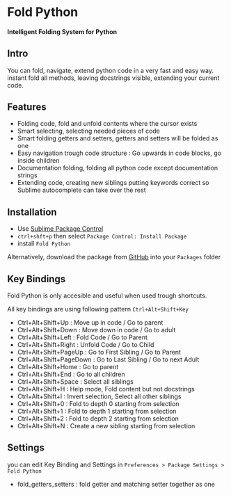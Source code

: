 # Fold Python
#### Intelligent Folding System for Python

## Intro
You can fold, navigate, extend python code in a very fast and easy way.
instant fold all methods, leaving docstrings visible, extending your current code.

## Features
* Folding code, fold and unfold contents where the cursor exists
* Smart selecting, selecting needed pieces of code
* Smart folding getters and setters, getters and setters will be folded as one
* Easy navigation trough code structure : Go upwards in code blocks, go inside children
* Documentation folding, folding all python code except documentation strings
* Extending code, creating new siblings putting keywords correct so Sublime autocomplete can take over the rest

## Installation
* Use [Sublime Package Control](http://wbond.net/sublime_packages/package_control "Sublime Package Control")
* `ctrl+shft+p` then select `Package Control: Install Package`
* install `Fold Python`

Alternatively, download the package from [GitHub](https://github.com/svenfraeys/SublimeFoldPython "SublimeFoldPython") into your `Packages` folder

## Key Bindings
Fold Python is only accesible and useful when used trough shortcuts.

All key bindings are using following pattern `Ctrl+Alt+Shift+Key`

* Ctrl+Alt+Shift+Up : Move up in code / Go to parent
* Ctrl+Alt+Shift+Down : Move down in code / Go to adult
* Ctrl+Alt+Shift+Left : Fold Code / Go to Parent
* Ctrl+Alt+Shift+Right : Unfold Code / Go to Child
* Ctrl+Alt+Shift+PageUp : Go to First Sibling / Go to Parent
* Ctrl+Alt+Shift+PageDown : Go to Last Sibling / Go to next Adult
* Ctrl+Alt+Shift+Home : Go to parent
* Ctrl+Alt+Shift+End : Go to all children
* Ctrl+Alt+Shift+Space : Select all siblings
* Ctrl+Alt+Shift+H : Help mode, Fold content but not docstrings
* Ctrl+Alt+Shift+I : Invert selection, Select all other siblings
* Ctrl+Alt+Shift+0 : Fold to depth 0 starting from selection
* Ctrl+Alt+Shift+1 : Fold to depth 1 starting from selection
* Ctrl+Alt+Shift+2 : Fold to depth 2 starting from selection
* Ctrl+Alt+Shift+N : Create a new sibling starting from selection

## Settings
you can edit Key Binding and Settings in `Preferences > Package Settings > Fold Python` 

* fold_getters_setters : fold getter and matching setter together as one
